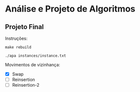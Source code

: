<h1>Análise e Projeto de Algoritmos</h1>

<h2>Projeto Final</h2>

Instruções:

    make rebuild

    ./apa instances/instance.txt

Movimentos de vizinhança:

- [x] Swap
- [ ] Reinsertion
- [ ] Reinsertion-2
